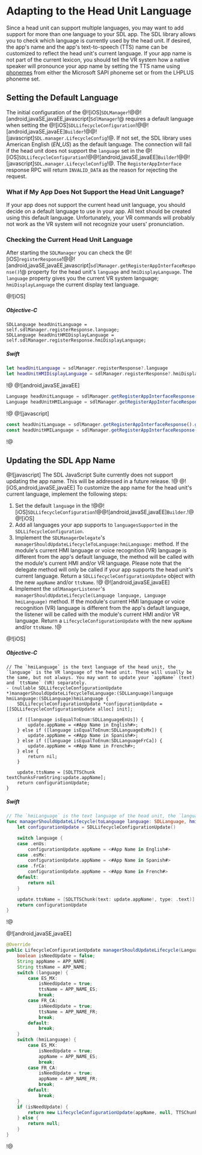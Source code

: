 # Adapting to the Head Unit Language
Since a head unit can support multiple languages, you may want to add support for more than one language to your SDL app. The SDL library allows you to check which language is currently used by the head unit. If desired, the app's name and the app's text-to-speech (TTS) name can be customized to reflect the head unit's current language. If your app name is not part of the current lexicon, you should tell the VR system how a native speaker will pronounce your app name by setting the TTS name using [phonemes](https://en.wikipedia.org/wiki/Phoneme) from either the Microsoft SAPI phoneme set or from the LHPLUS phoneme set.

## Setting the Default Language
The initial configuration of the @![iOS]`SDLManager`!@@![android,javaSE,javaEE,javascript]`SdlManager`!@ requires a default language when setting the @![iOS]`SDLLifecycleConfiguration`!@@![android,javaSE,javaEE]`Builder`!@@![javascript]`SDL.manager.LifecycleConfig`!@. If not set, the SDL library uses American English (*EN_US*) as the default language. The connection will fail if the head unit does not support the `language` set in the @![iOS]`SDLLifecycleConfiguration`!@@![android,javaSE,javaEE]`Builder`!@@![javascript]`SDL.manager.LifecycleConfig`!@. The `RegisterAppInterface` response RPC will return `INVALID_DATA` as the reason for rejecting the request.

### What if My App Does Not Support the Head Unit Language?
If your app does not support the current head unit language, you should decide on a default language to use in your app. All text should be created using this default language. Unfortunately, your VR commands will probably not work as the VR system will not recognize your users' pronunciation.


### Checking the Current Head Unit Language
After starting the `SDLManager` you can check the @![iOS]`registerResponse`!@@![android,javaSE,javaEE,javascript]`sdlManager.getRegisterAppInterfaceResponse()`!@ property for the head unit's `language` and `hmiDisplayLanguage`. The `language` property gives you the current VR system language; `hmiDisplayLanguage` the current display text language.

@![iOS]
##### Objective-C
```objc
SDLLanguage headUnitLanguage = self.sdlManager.registerResponse.language;
SDLLanguage headUnitHMIDisplayLanguage = self.sdlManager.registerResponse.hmiDisplayLanguage;
```

##### Swift
```swift
let headUnitLanguage = sdlManager.registerResponse?.language
let headUnitHMIDisplayLanguage = sdlManager.registerResponse?.hmiDisplayLanguage
```
!@
@![android,javaSE,javaEE]
```java
Language headUnitLanguage = sdlManager.getRegisterAppInterfaceResponse().getLanguage();
Language headUnitHMILanguage = sdlManager.getRegisterAppInterfaceResponse().getHmiDisplayLanguage();
```
!@
@![javascript]
```javascript
const headUnitLanguage = sdlManager.getRegisterAppInterfaceResponse().getLanguage();
const headUnitHMILanguage = sdlManager.getRegisterAppInterfaceResponse().getHmiDisplayLanguage();
```
!@

## Updating the SDL App Name
@![javascript]
The SDL JavaScript Suite currently does not support updating the app name. This will be addressed in a future release.
!@
@![iOS,android,javaSE,javaEE]
To customize the app name for the head unit's current language, implement the following steps:

1. Set the default `language` in the !@@![iOS]`SDLLifecycleConfiguration`!@@![android,javaSE,javaEE]`Builder`.!@
@![iOS]
2. Add all languages your app supports to `languagesSupported` in the `SDLLifecycleConfiguration`.
3. Implement the `SDLManagerDelegate`'s `managerShouldUpdateLifecycleToLanguage:hmiLanguage:` method. If the module's current HMI language or voice recognition (VR) language is different from the app's default language, the method will be called with the module's current HMI and/or VR language. Please note that the delegate method will only be called if your app supports the head unit's current language. Return a `SDLLifecycleConfigurationUpdate` object with the new `appName` and/or `ttsName`.
!@
@![android,javaSE,javaEE]
2. Implement the `sdlManagerListener`'s `managerShouldUpdateLifecycle(Language language, Language hmiLanguage)` method. If the module's current HMI language or voice recognition (VR) language is different from the app's default language, the listener will be called with the module's current HMI and/or VR language. Return a `LifecycleConfigurationUpdate` with the new `appName` and/or `ttsName`.
!@

@![iOS]
##### Objective-C
```objc
// The `hmiLanguage` is the text language of the head unit, the `language` is the VR language of the head unit. These will usually be the same, but not always. You may want to update your `appName` (text) and `ttsName` (VR) separately.
- (nullable SDLLifecycleConfigurationUpdate *)managerShouldUpdateLifecycleToLanguage:(SDLLanguage)language hmiLanguage:(SDLLanguage)hmiLanguage {
    SDLLifecycleConfigurationUpdate *configurationUpdate = [[SDLLifecycleConfigurationUpdate alloc] init];

    if ([language isEqualToEnum:SDLLanguageEnUs]) {
        update.appName = <#App Name in English#>;
    } else if ([language isEqualToEnum:SDLLanguageEsMx]) {
        update.appName = <#App Name in Spanish#>;
    } else if ([language isEqualToEnum:SDLLanguageFrCa]) {
        update.appName = <#App Name in French#>;
    } else {
        return nil;
    }

    update.ttsName = [SDLTTSChunk textChunksFromString:update.appName];
    return configurationUpdate;
}
```

##### Swift
```swift
// The `hmiLanguage` is the text language of the head unit, the `language` is the VR language of the head unit. These will usually be the same, but not always. You may want to update your `appName` (text) and `ttsName` (VR) separately.
func managerShouldUpdateLifecycle(toLanguage language: SDLLanguage, hmiLanguage: SDLLanguage) -> SDLLifecycleConfigurationUpdate? {
    let configurationUpdate = SDLLifecycleConfigurationUpdate()

    switch language {
    case .enUs:
        configurationUpdate.appName = <#App Name in English#>
    case .esMx:
        configurationUpdate.appName = <#App Name in Spanish#>
    case .frCa:
        configurationUpdate.appName = <#App Name in French#>
    default:
        return nil
    }

    update.ttsName = [SDLTTSChunk(text: update.appName!, type: .text)]
    return configurationUpdate
}
```
!@

@![android,javaSE,javaEE]
```java
@Override
public LifecycleConfigurationUpdate managerShouldUpdateLifecycle(Language language, Language hmiLanguage) {
    boolean isNeedUpdate = false;
    String appName = APP_NAME;
    String ttsName = APP_NAME;
    switch (language) {
        case ES_MX:
            isNeedUpdate = true;
            ttsName = APP_NAME_ES;
            break;
        case FR_CA:
            isNeedUpdate = true;
            ttsName = APP_NAME_FR;
            break;
        default:
            break;
    }
    switch (hmiLanguage) {
        case ES_MX:
            isNeedUpdate = true;
            appName = APP_NAME_ES;
            break;
        case FR_CA:
            isNeedUpdate = true;
            appName = APP_NAME_FR;
            break;
        default:
            break;
    }
    if (isNeedUpdate) {
        return new LifecycleConfigurationUpdate(appName, null, TTSChunkFactory.createSimpleTTSChunks(ttsName), null);
    } else {
        return null;
    }
}
```
!@
